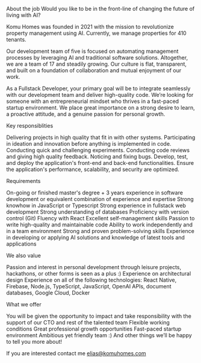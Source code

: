 About the job
Would you like to be in the front-line of changing the future of living with AI?



Komu Homes was founded in 2021 with the mission to revolutionize property management using AI. Currently, we manage properties for 410 tenants.



Our development team of five is focused on automating management processes by leveraging AI and traditional software solutions. Altogether, we are a team of 17 and steadily growing. Our culture is flat, transparent, and built on a foundation of collaboration and mutual enjoyment of our work.



As a Fullstack Developer, your primary goal will be to integrate seamlessly with our development team and deliver high-quality code. We’re looking for someone with an entrepreneurial mindset who thrives in a fast-paced startup environment. We place great importance on a strong desire to learn, a proactive attitude, and a genuine passion for personal growth.



Key responsiblities

Delivering projects in high quality that fit in with other systems.
Participating in ideation and innovation before anything is implemented in code.
Conducting quick and challenging experiments.
Conducting code reviews and giving high quality feedback.
Noticing and fixing bugs.
Develop, test, and deploy the application's front-end and back-end functionalities.
Ensure the application's performance, scalability, and security are optimized.


Requirements

On-going or finished master's degree + 3 years experience in software development or equivalent combination of experience and expertise
Strong knowhow in JavaScript or Typescript
Strong experience in fullstack web development
Strong understanding of databases
Proficiency with version control (Git)
Fluency with React
Excellent self-management skills
Passion to write high-quality and maintainable code
Ability to work independently and in a team environment
Strong and proven problem-solving skills
Experience in developing or applying AI solutions and knowledge of latest tools and applications


We also value

Passion and interest in personal development through leisure projects, hackathons, or other forms is seen as a plus :)
Experience on architectural design
Experience on all of the following technologies: React Native, Firebase, Node.js, TypeScript, JavaScript, OpenAI APIs, document databases, Google Cloud, Docker


What we offer

You will be given the opportunity to impact and take responsibility with the support of our CTO and rest of the talented team
Flexible working conditions
Great professional growth opportunities
Fast-paced startup environment
Ambitious yet friendly team :)
And other things we’ll be happy to tell you more about!


If you are interested contact me elias@komuhomes.com